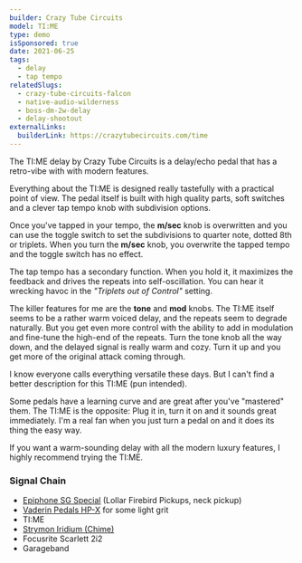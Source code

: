 ```yaml
---
builder: Crazy Tube Circuits
model: TI:ME
type: demo
isSponsored: true
date: 2021-06-25
tags:
  - delay
  - tap tempo
relatedSlugs:
  - crazy-tube-circuits-falcon
  - native-audio-wilderness
  - boss-dm-2w-delay
  - delay-shootout
externalLinks:
  builderLink: https://crazytubecircuits.com/time
---
```


The TI:ME delay by Crazy Tube Circuits is a delay/echo pedal that has a retro-vibe with with modern features.

Everything about the TI:ME is designed really tastefully with a practical point of view. The pedal itself is built with high quality parts, soft switches and a clever tap tempo knob with subdivision options.

Once you've tapped in your tempo, the **m/sec** knob is overwritten and you can use the toggle switch to set the subdivisions to quarter note, dotted 8th or triplets. When you turn the **m/sec** knob, you overwrite the tapped tempo and the toggle switch has no effect.

The tap tempo has a secondary function. When you hold it, it maximizes the feedback and drives the repeats into self-oscillation. You can hear it wrecking havoc in the _"Triplets out of Control"_ setting.

The killer features for me are the **tone** and **mod** knobs. The TI:ME itself seems to be a rather warm voiced delay, and the repeats seem to degrade naturally. But you get even more control with the ability to add in modulation and fine-tune the high-end of the repeats. Turn the tone knob all the way down, and the delayed signal is really warm and cozy. Turn it up and you get more of the original attack coming through.

I know everyone calls everything versatile these days. But I can't find a better description for this TI:ME (pun intended).

Some pedals have a learning curve and are great after you've "mastered" them. The TI:ME is the opposite: Plug it in, turn it on and it sounds great immediately. I'm a real fan when you just turn a pedal on and it does its thing the easy way.

If you want a warm-sounding delay with all the modern luxury features, I highly recommend trying the TI:ME.

### Signal Chain

- [Epiphone SG Special](https://www.thomann.de/intl/epiphone_sg_special_p_90_faded_pelham.htm?partner_id=15606) (Lollar Firebird Pickups, neck pickup)
- [Vaderin Pedals HP-X](/demos/vaderin-pedals-hp-x) for some light grit
- TI:ME
- [Strymon Iridium (Chime)](/demos/strymon-iridium)
- Focusrite Scarlett 2i2
- Garageband
